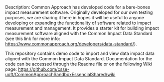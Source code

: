 Description:
Common Approach has developed code for a bare-bones impact measurement software. Originally developed for our own testing purposes, we are sharing it here in hopes it will be useful to anyone developing or expanding the functionality of software related to impact measurement and management. It provides a starter kit for building impact measurement software aligned with the Common Impact Data Standard (see this link for more info: https://www.commonapproach.org/developers/data-standard/). 

This repository contains demo code to import and view data impact data aligned with the Common Impact Data Standard. Documentation for the code can be accessed through the Readme file or on the following Wiki page: https://github.com/csse-uoft/CommonApproachSandboxEssencialShared/wiki

